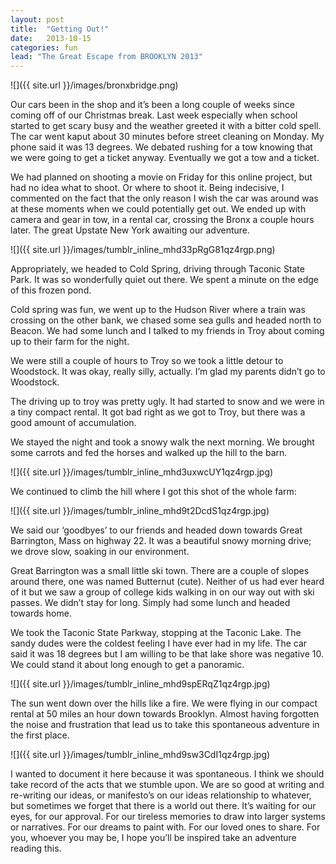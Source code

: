 ```yaml
---
layout: post
title:  "Getting Out!"
date:   2013-10-15
categories: fun
lead: "The Great Escape from BROOKLYN 2013"
---
```


![]({{ site.url }}/images/bronxbridge.png)

Our cars been in the shop and it’s been a long couple of weeks since coming off of our Christmas break. Last week especially when school started to get scary busy and the weather greeted it with a bitter cold spell. The car went kaput about 30 minutes before street cleaning on Monday. My phone said it was 13 degrees. We debated rushing for a tow knowing that we were going to get a ticket anyway. Eventually we got a tow and a ticket.

We had planned on shooting a movie on Friday for this online project, but had no idea what to shoot. Or where to shoot it. Being indecisive, I commented on the fact that the only reason I wish the car was around was at these moments when we could potentially get out. We ended up with camera and gear in tow, in a rental car, crossing the Bronx a couple hours later. The great Upstate New York awaiting our adventure.

![]({{ site.url }}/images/tumblr_inline_mhd33pRgG81qz4rgp.png)

Appropriately, we headed to Cold Spring, driving through Taconic State Park. It was so wonderfully quiet out there. We spent a minute on the edge of this frozen pond.

Cold spring was fun, we went up to the Hudson River where a train was crossing on the other bank, we chased some sea gulls and headed north to Beacon. We had some lunch and I talked to my friends in Troy about coming up to their farm for the night. 

We were still a couple of hours to Troy so we took a little detour to Woodstock. It was okay, really silly, actually. I’m glad my parents didn’t go to Woodstock. 

The driving up to troy was pretty ugly. It had started to snow and we were in a tiny compact rental. It got bad right as we got to Troy, but there was a good amount of accumulation.

We stayed the night and took a snowy walk the next morning. We brought some carrots and fed the horses and walked up the hill to the barn.

![]({{ site.url }}/images/tumblr_inline_mhd3uxwcUY1qz4rgp.jpg)

We continued to climb the hill where I got this shot of the whole farm:

![]({{ site.url }}/images/tumblr_inline_mhd9t2DcdS1qz4rgp.jpg)

We said our ‘goodbyes’ to our friends and headed down towards Great Barrington, Mass on highway 22. It was a beautiful snowy morning drive; we drove slow, soaking in our environment.

Great Barrington was a small little ski town. There are a couple of slopes around there, one was named Butternut (cute). Neither of us had ever heard of it but we saw a group of college kids walking in on our way out with ski passes. We didn’t stay for long. Simply had some lunch and headed towards home.

We took the Taconic State Parkway, stopping at the Taconic Lake. The sandy dudes were the coldest feeling I have ever had in my life. The car said it was 18 degrees but I am willing to be that lake shore was negative 10. We could stand it about long enough to get a panoramic.

![]({{ site.url }}/images/tumblr_inline_mhd9spERqZ1qz4rgp.jpg)

The sun went down over the hills like a fire. We were flying in our compact rental at 50 miles an hour down towards Brooklyn. Almost having forgotten the noise and frustration that lead us to take this spontaneous adventure in the first place.

![]({{ site.url }}/images/tumblr_inline_mhd9sw3CdI1qz4rgp.jpg)

I wanted to document it here because it was spontaneous. I think we should take record of the acts that we stumble upon. We are so good at writing and re-writing our ideas, or manifesto’s on our ideas relationship to whatever, but sometimes we forget that there is a world out there. It’s waiting for our eyes, for our approval. For our tireless memories to draw into larger systems or narratives. For our dreams to paint with. For our loved ones to share. For you, whoever you may be, I hope you’ll be inspired take an adventure reading this.